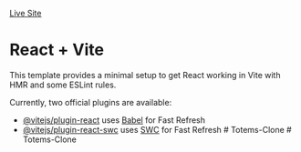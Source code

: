 <a
        href="https://totems-clone.netlify.app
"
        target="_blank"
      >
        Live Site
      </a>
<br />
# React + Vite

This template provides a minimal setup to get React working in Vite with HMR and some ESLint rules.

Currently, two official plugins are available:

- [@vitejs/plugin-react](https://github.com/vitejs/vite-plugin-react/blob/main/packages/plugin-react/README.md) uses [Babel](https://babeljs.io/) for Fast Refresh
- [@vitejs/plugin-react-swc](https://github.com/vitejs/vite-plugin-react-swc) uses [SWC](https://swc.rs/) for Fast Refresh
#   T o t e m s - C l o n e 
 
 #   T o t e m s - C l o n e 
 
 
